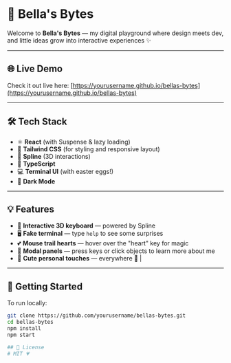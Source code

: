 # 🎀 Bella's Bytes

Welcome to **Bella's Bytes** — my digital playground where design meets dev, and little ideas grow into interactive experiences ✨

---

## 🌐 Live Demo

Check it out live here: [https://yourusername.github.io/bellas-bytes](https://yourusername.github.io/bellas-bytes)

---

## 🛠 Tech Stack

- ⚛️ **React** (with Suspense & lazy loading)
- 🎨 **Tailwind CSS** (for styling and responsive layout)
- 🎹 **Spline** (3D interactions)
- 🧠 **TypeScript**
- 💻 **Terminal UI** (with easter eggs!)
- 🌙 **Dark Mode**

---

## 💡 Features

- 🧵 **Interactive 3D keyboard** — powered by Spline
- 🖥️ **Fake terminal** — type `help` to see some surprises
- 💕 **Mouse trail hearts** — hover over the "heart" key for magic
- 🧩 **Modal panels** — press keys or click objects to learn more about me
- 🎀 **Cute personal touches** — everywhere 🧸   |

---

## 🚀 Getting Started

To run locally:

```bash
git clone https://github.com/yourusername/bellas-bytes.git
cd bellas-bytes
npm install
npm start

## 🧸 License
# MIT 💗
